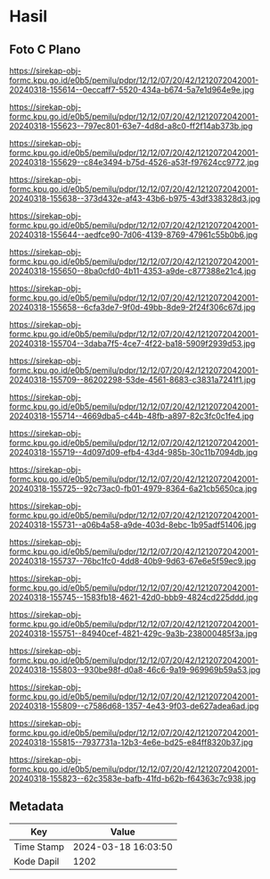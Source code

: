 # Hasil

## Foto C Plano

https://sirekap-obj-formc.kpu.go.id/e0b5/pemilu/pdpr/12/12/07/20/42/1212072042001-20240318-155614--0eccaff7-5520-434a-b674-5a7e1d964e9e.jpg

https://sirekap-obj-formc.kpu.go.id/e0b5/pemilu/pdpr/12/12/07/20/42/1212072042001-20240318-155623--797ec801-63e7-4d8d-a8c0-ff2f14ab373b.jpg

https://sirekap-obj-formc.kpu.go.id/e0b5/pemilu/pdpr/12/12/07/20/42/1212072042001-20240318-155629--c84e3494-b75d-4526-a53f-f97624cc9772.jpg

https://sirekap-obj-formc.kpu.go.id/e0b5/pemilu/pdpr/12/12/07/20/42/1212072042001-20240318-155638--373d432e-af43-43b6-b975-43df338328d3.jpg

https://sirekap-obj-formc.kpu.go.id/e0b5/pemilu/pdpr/12/12/07/20/42/1212072042001-20240318-155644--aedfce90-7d06-4139-8769-47961c55b0b6.jpg

https://sirekap-obj-formc.kpu.go.id/e0b5/pemilu/pdpr/12/12/07/20/42/1212072042001-20240318-155650--8ba0cfd0-4b11-4353-a9de-c877388e21c4.jpg

https://sirekap-obj-formc.kpu.go.id/e0b5/pemilu/pdpr/12/12/07/20/42/1212072042001-20240318-155658--6cfa3de7-9f0d-49bb-8de9-2f24f306c67d.jpg

https://sirekap-obj-formc.kpu.go.id/e0b5/pemilu/pdpr/12/12/07/20/42/1212072042001-20240318-155704--3daba7f5-4ce7-4f22-ba18-5909f2939d53.jpg

https://sirekap-obj-formc.kpu.go.id/e0b5/pemilu/pdpr/12/12/07/20/42/1212072042001-20240318-155709--86202298-53de-4561-8683-c3831a7241f1.jpg

https://sirekap-obj-formc.kpu.go.id/e0b5/pemilu/pdpr/12/12/07/20/42/1212072042001-20240318-155714--4669dba5-c44b-48fb-a897-82c3fc0c1fe4.jpg

https://sirekap-obj-formc.kpu.go.id/e0b5/pemilu/pdpr/12/12/07/20/42/1212072042001-20240318-155719--4d097d09-efb4-43d4-985b-30c11b7094db.jpg

https://sirekap-obj-formc.kpu.go.id/e0b5/pemilu/pdpr/12/12/07/20/42/1212072042001-20240318-155725--92c73ac0-fb01-4979-8364-6a21cb5650ca.jpg

https://sirekap-obj-formc.kpu.go.id/e0b5/pemilu/pdpr/12/12/07/20/42/1212072042001-20240318-155731--a06b4a58-a9de-403d-8ebc-1b95adf51406.jpg

https://sirekap-obj-formc.kpu.go.id/e0b5/pemilu/pdpr/12/12/07/20/42/1212072042001-20240318-155737--76bc1fc0-4dd8-40b9-9d63-67e6e5f59ec9.jpg

https://sirekap-obj-formc.kpu.go.id/e0b5/pemilu/pdpr/12/12/07/20/42/1212072042001-20240318-155745--1583fb18-4621-42d0-bbb9-4824cd225ddd.jpg

https://sirekap-obj-formc.kpu.go.id/e0b5/pemilu/pdpr/12/12/07/20/42/1212072042001-20240318-155751--84940cef-4821-429c-9a3b-238000485f3a.jpg

https://sirekap-obj-formc.kpu.go.id/e0b5/pemilu/pdpr/12/12/07/20/42/1212072042001-20240318-155803--930be98f-d0a8-46c6-9a19-969969b59a53.jpg

https://sirekap-obj-formc.kpu.go.id/e0b5/pemilu/pdpr/12/12/07/20/42/1212072042001-20240318-155809--c7586d68-1357-4e43-9f03-de627adea6ad.jpg

https://sirekap-obj-formc.kpu.go.id/e0b5/pemilu/pdpr/12/12/07/20/42/1212072042001-20240318-155815--7937731a-12b3-4e6e-bd25-e84ff8320b37.jpg

https://sirekap-obj-formc.kpu.go.id/e0b5/pemilu/pdpr/12/12/07/20/42/1212072042001-20240318-155823--62c3583e-bafb-41fd-b62b-f64363c7c938.jpg


## Metadata

| Key        | Value               |
| ---------- | ------------------- |
| Time Stamp | 2024-03-18 16:03:50 |
| Kode Dapil | 1202                |



